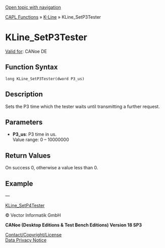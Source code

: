 [Open topic with navigation](../../../../../CANoeDEFamily.htm#Topics/CAPLFunctions/KLine/Functions/CAPLfunctionKLineSetP3Tester.md)

[CAPL Functions](../../CAPLfunctions.md) » [K-Line](../CAPLfunctionsKLineOverview.md) » KLine_SetP3Tester

# KLine_SetP3Tester

[Valid for](../../../Shared/FeatureAvailability.md):  CANoe DE

## Function Syntax

```
long KLine_SetP3Tester(dword P3_us)
```

## Description

Sets the P3 time which the tester waits until transmitting a further request.

## Parameters

- **P3_us**: P3 time in us.  
  Value range: 0 – 10000000

## Return Values

On success 0, otherwise a value less than 0.

## Example

—

[KLine_SetP4Tester](CAPLfunctionKLineSetP4Tester.md)

© Vector Informatik GmbH

**CANoe (Desktop Editions & Test Bench Editions) Version 18 SP3**

[Contact/Copyright/License](../../../Shared/ContactCopyrightLicense.md)  
[Data Privacy Notice](https://www.vector.com/int/en/company/get-info/privacy-policy/)
